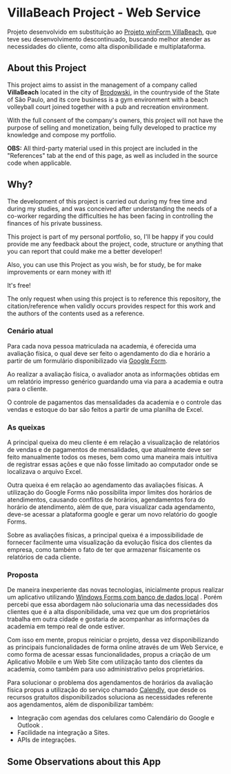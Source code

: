# VillaBeach Project - Web Service

Projeto desenvolvido em substituição ao [Projeto winForm VillaBeach](https://github.com/gianlucaborelli/ProjectVillaBeach-DEPRECATED-), que teve seu desenvolvimento descontinuado, buscando melhor atender as necessidades do cliente, como alta disponibilidade e multiplataforma.

## About this Project 

This project aims to assist in the management of a company called **VillaBeach** located in the city of [Brodowski](https://www.google.com/maps/place/Brodowski,+SP,+14340-000/@-20.9915545,-47.6566512,14), in the countryside of the State of São Paulo, and its core business is a gym environment with a beach volleyball court joined together with a pub and recreation environment. 

With the full consent of the company's owners, this project will not have the purpose of selling and monetization, being fully developed to practice my knowledge and compose my portfolio. 

**OBS:** All third-party material used in this project are included in the "References" tab at the end of this page, as well as included in the source code when applicable. 

## Why? 

The development of this project is carried out during my free time and during my studies, and was conceived after understanding the needs of a co-worker regarding the difficulties he has been facing in controlling the finances of his private bussiness. 

This project is part of my personal portfolio, so, I'll be happy if you could provide me any feedback about the project, code, structure or anything that you can report that could make me a better developer! 

Also, you can use this Project as you wish, be for study, be for make improvements or earn money with it! 

It's free! 

The only request when using this project is to reference this repository, the citation/reference when validly occurs provides respect for this work and the authors of the contents used as a reference.

###  Cenário atual

Para cada nova pessoa matriculada na academia, é oferecida uma avaliação física, o qual deve ser feito o agendamento do dia e horário a partir de um formulário disponibilizado via [Google Form](https://docs.google.com/forms/).

Ao realizar a avaliação física, o avaliador anota as informações obtidas em um relatório impresso genérico guardando uma via para a academia e outra para o cliente.

O controle de pagamentos das mensalidades da academia e o controle das vendas e estoque do bar são feitos a partir de uma planilha de Excel.

### As queixas

A principal queixa do meu cliente é em relação a visualização de relatórios de vendas e de pagamentos de mensalidades, que atualmente deve ser feito manualmente todos os meses, bem como uma maneira mais intuitiva de registrar essas ações e que não fosse limitado ao computador onde se localizava o arquivo Excel.

Outra queixa é em relação ao agendamento das avaliações físicas. A utilização do Google Forms não possibilita impor limites dos horários de atendimentos, causando conflitos de horários, agendamentos fora do horário de atendimento, além de que, para visualizar cada agendamento, deve-se acessar a plataforma google e gerar um novo relatório do google Forms.

Sobre as avaliações físicas, a principal queixa é a impossibilidade de fornecer facilmente uma visualização da evolução física dos clientes da empresa, como também o fato de ter que armazenar fisicamente os relatórios de cada cliente. 

### Proposta

De maneira inexperiente das novas tecnologias, inicialmente propus realizar um aplicativo utilizando [Windows Forms com banco de dados local](https://github.com/gianlucaborelli/ProjectVillaBeach-DEPRECATED-) . Porém percebi que essa abordagem não solucionaria uma das necessidades dos clientes que é a alta disponibilidade, uma vez que um dos proprietários trabalha em outra cidade e gostaria de acompanhar as informações da academia em tempo real de onde estiver. 

Com isso em mente, propus reiniciar o projeto, dessa vez disponibilizando as principais funcionalidades de forma online através de um Web Service, e como forma de acessar essas funcionalidades, propus a criação de um Aplicativo Mobile e um Web Site com utilização tanto dos clientes da academia, como também para uso administrativo pelos proprietários.

Para solucionar o problema dos agendamentos de horários da avaliação física propus a utilização do serviço chamado [Calendly](https://calendly.com/), que desde os recursos gratuitos disponibilizados soluciona as necessidades referente aos agendamentos, além de disponibilizar também:

* Integração com agendas dos celulares como Calendário do Google e Outlook .
* Facilidade na integração a Sites.
* APIs de integrações.


## Some Observations about this App 
